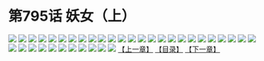 # 第795话 妖女（上）
![](https://mhpic.xiaomingtaiji.net/comic/D/斗破苍穹/第795话F1_262463/1.jpg-zymk.middle.webp)
![](https://mhpic.xiaomingtaiji.net/comic/D/斗破苍穹/第795话F1_262463/2.jpg-zymk.middle.webp)
![](https://mhpic.xiaomingtaiji.net/comic/D/斗破苍穹/第795话F1_262463/3.jpg-zymk.middle.webp)
![](https://mhpic.xiaomingtaiji.net/comic/D/斗破苍穹/第795话F1_262463/4.jpg-zymk.middle.webp)
![](https://mhpic.xiaomingtaiji.net/comic/D/斗破苍穹/第795话F1_262463/5.jpg-zymk.middle.webp)
![](https://mhpic.xiaomingtaiji.net/comic/D/斗破苍穹/第795话F1_262463/6.jpg-zymk.middle.webp)
![](https://mhpic.xiaomingtaiji.net/comic/D/斗破苍穹/第795话F1_262463/7.jpg-zymk.middle.webp)
![](https://mhpic.xiaomingtaiji.net/comic/D/斗破苍穹/第795话F1_262463/8.jpg-zymk.middle.webp)
![](https://mhpic.xiaomingtaiji.net/comic/D/斗破苍穹/第795话F1_262463/9.jpg-zymk.middle.webp)
![](https://mhpic.xiaomingtaiji.net/comic/D/斗破苍穹/第795话F1_262463/10.jpg-zymk.middle.webp)
![](https://mhpic.xiaomingtaiji.net/comic/D/斗破苍穹/第795话F1_262463/11.jpg-zymk.middle.webp)
![](https://mhpic.xiaomingtaiji.net/comic/D/斗破苍穹/第795话F1_262463/12.jpg-zymk.middle.webp)
![](https://mhpic.xiaomingtaiji.net/comic/D/斗破苍穹/第795话F1_262463/13.jpg-zymk.middle.webp)
![](https://mhpic.xiaomingtaiji.net/comic/D/斗破苍穹/第795话F1_262463/14.jpg-zymk.middle.webp)
![](https://mhpic.xiaomingtaiji.net/comic/D/斗破苍穹/第795话F1_262463/15.jpg-zymk.middle.webp)
![](https://mhpic.xiaomingtaiji.net/comic/D/斗破苍穹/第795话F1_262463/16.jpg-zymk.middle.webp)
![](https://mhpic.xiaomingtaiji.net/comic/D/斗破苍穹/第795话F1_262463/17.jpg-zymk.middle.webp)
![](https://mhpic.xiaomingtaiji.net/comic/D/斗破苍穹/第795话F1_262463/18.jpg-zymk.middle.webp)
![](https://mhpic.xiaomingtaiji.net/comic/D/斗破苍穹/第795话F1_262463/19.jpg-zymk.middle.webp)
![](https://mhpic.xiaomingtaiji.net/comic/D/斗破苍穹/第795话F1_262463/20.jpg-zymk.middle.webp)
![](https://mhpic.xiaomingtaiji.net/comic/D/斗破苍穹/第795话F1_262463/21.jpg-zymk.middle.webp)
![](https://mhpic.xiaomingtaiji.net/comic/D/斗破苍穹/第795话F1_262463/22.jpg-zymk.middle.webp)
![](https://mhpic.xiaomingtaiji.net/comic/D/斗破苍穹/第795话F1_262463/23.jpg-zymk.middle.webp)
![](https://mhpic.xiaomingtaiji.net/comic/D/斗破苍穹/第795话F1_262463/24.jpg-zymk.middle.webp)
![](https://mhpic.xiaomingtaiji.net/comic/D/斗破苍穹/第795话F1_262463/25.jpg-zymk.middle.webp)
![](https://mhpic.xiaomingtaiji.net/comic/D/斗破苍穹/第795话F1_262463/26.jpg-zymk.middle.webp)
![](https://mhpic.xiaomingtaiji.net/comic/D/斗破苍穹/第795话F1_262463/27.jpg-zymk.middle.webp)
![](https://mhpic.xiaomingtaiji.net/comic/D/斗破苍穹/第795话F1_262463/28.jpg-zymk.middle.webp)
![](https://mhpic.xiaomingtaiji.net/comic/D/斗破苍穹/第795话F1_262463/29.jpg-zymk.middle.webp)
![](https://mhpic.xiaomingtaiji.net/comic/D/斗破苍穹/第795话F1_262463/30.jpg-zymk.middle.webp)
![](https://mhpic.xiaomingtaiji.net/comic/D/斗破苍穹/第795话F1_262463/31.jpg-zymk.middle.webp)
![](https://mhpic.xiaomingtaiji.net/comic/D/斗破苍穹/第795话F1_262463/32.jpg-zymk.middle.webp)
![](https://mhpic.xiaomingtaiji.net/comic/D/斗破苍穹/第795话F1_262463/33.jpg-zymk.middle.webp)
![](https://mhpic.xiaomingtaiji.net/comic/D/斗破苍穹/第795话F1_262463/34.jpg-zymk.middle.webp)
![](https://mhpic.xiaomingtaiji.net/comic/D/斗破苍穹/第795话F1_262463/35.jpg-zymk.middle.webp)
![](https://mhpic.xiaomingtaiji.net/comic/D/斗破苍穹/第795话F1_262463/36.jpg-zymk.middle.webp)
[【上一章】](./798.md)
[【目录】](./README.md)
[【下一章】](./800.md)
